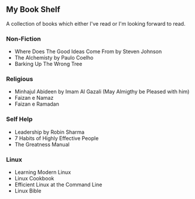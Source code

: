 ## My Book Shelf
A collection of books which either I've read or I'm looking forward to read.
### Non-Fiction
* Where Does The Good Ideas Come From by Steven Johnson
* The Alchemisty by Paulo Coelho
* Barking Up The Wrong Tree

### Religious
* Minhajul Abideen by Imam Al Gazali (May Almigthy be Pleased with him)
* Faizan e Namaz
* Faizan e Ramadan

### Self Help
* Leadership by Robin Sharma
* 7 Habits of Highly Effective People
* The Greatness Manual

### Linux
* Learning Modern Linux
* Linux Cookbook
* Efficient Linux at the Command Line
* Linux Bible

